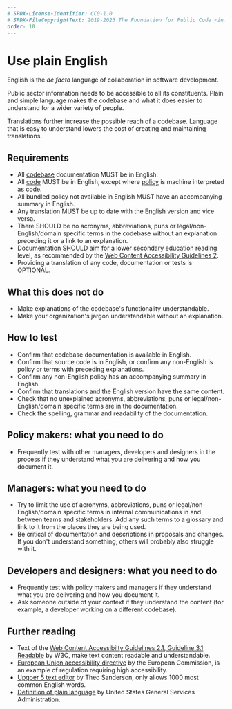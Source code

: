 ```yaml
---
# SPDX-License-Identifier: CC0-1.0
# SPDX-FileCopyrightText: 2019-2023 The Foundation for Public Code <info@publiccode.net>, https://standard.publiccode.net/AUTHORS
order: 10
---
```

# Use plain English

English is the <i>de facto</i> language of collaboration in software development.

Public sector information needs to be accessible to all its constituents.
Plain and simple language makes the codebase and what it does easier to understand for a wider variety of people.

Translations further increase the possible reach of a codebase.
Language that is easy to understand lowers the cost of creating and maintaining translations.

## Requirements

* All [codebase](../glossary.md#codebase) documentation MUST be in English.
* All [code](../glossary.md#code) MUST be in English, except where [policy](../glossary.md#policy) is machine interpreted as code.
* All bundled policy not available in English MUST have an accompanying summary in English.
* Any translation MUST be up to date with the English version and vice versa.
* There SHOULD be no acronyms, abbreviations, puns or legal/non-English/domain specific terms in the codebase without an explanation preceding it or a link to an explanation.
* Documentation SHOULD aim for a lower secondary education reading level, as recommended by the [Web Content Accessibility Guidelines 2](https://www.w3.org/WAI/WCAG21/quickref/?showtechniques=315#readable).
* Providing a translation of any code, documentation or tests is OPTIONAL.

## What this does not do

* Make explanations of the codebase's functionality understandable.
* Make your organization's jargon understandable without an explanation.

## How to test

* Confirm that codebase documentation is available in English.
* Confirm that source code is in English, or confirm any non-English is policy or terms with preceding explanations.
* Confirm any non-English policy has an accompanying summary in English.
* Confirm that translations and the English version have the same content.
* Check that no unexplained acronyms, abbreviations, puns or legal/non-English/domain specific terms are in the documentation.
* Check the spelling, grammar and readability of the documentation.

## Policy makers: what you need to do

* Frequently test with other managers, developers and designers in the process if they understand what you are delivering and how you document it.

## Managers: what you need to do

* Try to limit the use of acronyms, abbreviations, puns or legal/non-English/domain specific terms in internal communications in and between teams and stakeholders. Add any such terms to a glossary and link to it from the places they are being used.
* Be critical of documentation and descriptions in proposals and changes. If you don't understand something, others will probably also struggle with it.

## Developers and designers: what you need to do

* Frequently test with policy makers and managers if they understand what you are delivering and how you document it.
* Ask someone outside of your context if they understand the content (for example, a developer working on a different codebase).

## Further reading

* Text of the [Web Content Accessibilty Guidelines 2.1, Guideline 3.1 Readable](https://www.w3.org/TR/WCAG21/#readable) by W3C, make text content readable and understandable.
* [European Union accessibility directive](https://ec.europa.eu/digital-single-market/en/web-accessibility) by the European Commission, is an example of regulation requiring high accessibility.
* [Upgoer 5 text editor](https://splasho.com/upgoer5/) by Theo Sanderson, only allows 1000 most common English words.
* [Definition of plain language](https://www.plainlanguage.gov/about/definitions/) by United States General Services Administration.
